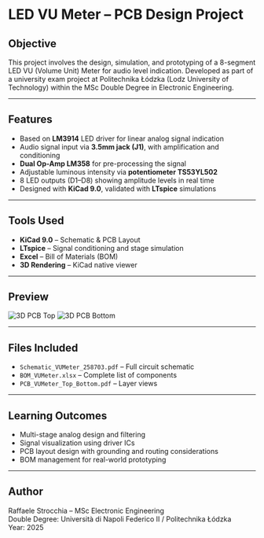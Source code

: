 # LED VU Meter – PCB Design Project

## Objective
This project involves the design, simulation, and prototyping of a 8-segment LED VU (Volume Unit) Meter for audio level indication. Developed as part of a university exam project at Politechnika Łódzka (Lodz University of Technology) within the MSc Double Degree in Electronic Engineering.

---

## Features
- Based on **LM3914** LED driver for linear analog signal indication
- Audio signal input via **3.5mm jack (J1)**, with amplification and conditioning
- **Dual Op-Amp LM358** for pre-processing the signal
- Adjustable luminous intensity via **potentiometer TS53YL502**
- 8 LED outputs (D1–D8) showing amplitude levels in real time
- Designed with **KiCad 9.0**, validated with **LTspice** simulations

---

## Tools Used
- **KiCad 9.0** – Schematic & PCB Layout
- **LTspice** – Signal conditioning and stage simulation
- **Excel** – Bill of Materials (BOM)
- **3D Rendering** – KiCad native viewer

---

## Preview

![3D PCB Top]([link_to_image_top](https://github.com/rastrocchia46/VU-Meter-project/blob/main/3D_Top.png))
![3D PCB Bottom]([link_to_image_bottom](https://github.com/rastrocchia46/VU-Meter-project/blob/main/3D_Bottom.png))

---

## Files Included
- `Schematic_VUMeter_258703.pdf` – Full circuit schematic
- `BOM_VUMeter.xlsx` – Complete list of components
- `PCB_VUMeter_Top_Bottom.pdf` – Layer views

---

## Learning Outcomes
- Multi-stage analog design and filtering
- Signal visualization using driver ICs
- PCB layout design with grounding and routing considerations
- BOM management for real-world prototyping

---

## Author
Raffaele Strocchia – MSc Electronic Engineering  
Double Degree: Università di Napoli Federico II / Politechnika Łódzka  
Year: 2025

